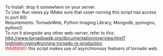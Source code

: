 To Install: drop it somewhere on your server.<br>
To Use: Run views.py (Make sure that usser running this script has access to port 80)<br>
Requirements: TornadoWeb, Python Imaging Library, Mongodb, pymogno, python2.<br>
To run it alongside any other web-server, refer to this: http://www.tornadoweb.org/documentation/overview.html?highlight=nginx#running-tornado-in-production<br>
<font color="red">WARNING!</font> this script makes use of asynchronous featuers of tornado web.